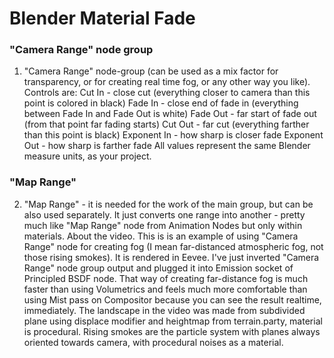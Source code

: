 # Blender Material Fade

### "Camera Range" node group

1. "Camera Range" node-group (can be used as a mix factor for transparency, or for creating real time fog, or any other way you like). Controls are:
Cut In - close cut (everything closer to camera than this point is colored in black)
Fade In - close end of fade in (everything between Fade In and Fade Out is white)
Fade Out - far start of fade out (from that point far fading starts)
Cut Out - far cut (everything farther than this point is black)
Exponent In - how sharp is closer fade
Exponent Out - how sharp is farther fade
All values represent the same Blender measure units, as your project.

### "Map Range"

2. "Map Range" - it is needed for the work of the main group, but can be also used separately. It just converts one range into another - pretty much like "Map Range" node from Animation Nodes but only within materials.
About the video. This is is an example of using "Camera Range" node for creating fog (I mean far-distanced atmospheric fog, not those rising smokes). It is rendered in Eevee. I've just inverted "Camera Range" node group output and plugged it into Emission socket of Principled BSDF node. That way of creating far-distance fog is much faster than using Volumetrics and feels much more comfortable than using Mist pass on Compositor because you can see the result realtime, immediately. The landscape in the video was made from subdivided plane using displace modifier and heightmap from terrain.party, material is procedural. Rising smokes are the particle system with planes always oriented towards camera, with procedural noises as a material.
